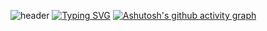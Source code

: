 ![header](https://capsule-render.vercel.app/api?type=waving&color=0:BFEAFF,100:FEE5EB&height=120&animation=fadeIn&section=footer&text=🐣🐥)
[![Typing SVG](https://readme-typing-svg.demolab.com?font=Dongle&size=40&pause=1000&color=9E9E9E&random=false&width=435&lines=삐약이+개발자+성장기)](https://git.io/typing-svg)
[![Ashutosh's github activity graph](https://github-readme-activity-graph.vercel.app/graph?username=Ashutosh00710&theme=minimal)](https://github.com/ashutosh00710/github-readme-activity-graph)
<!--
**goniGit/goniGit** is a ✨ _special_ ✨ repository because its `README.md` (this file) appears on your GitHub profile.

Here are some ideas to get you started:

- 🔭 I’m currently working on ...
- 🌱 I’m currently learning ...
- 👯 I’m looking to collaborate on ...
- 🤔 I’m looking for help with ...
- 💬 Ask me about ...
- 📫 How to reach me: ...
- 😄 Pronouns: ...
- ⚡ Fun fact: ...
-->
